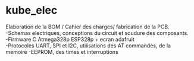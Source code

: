 # kube_elec
Elaboration de la BOM / Cahier des charges/ fabrication de la PCB.  
-Schemas electriques, conceptions du circuit et soudure des composants.  
-Firmware C Atmega328p ESP328p + ecran adafruit  
-Protocoles UART, SPI et I2C, utilisations des AT commandes, de la memoire 
-EEPROM, des times et interruptions


